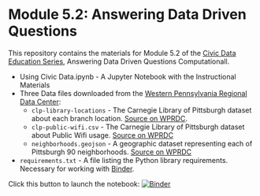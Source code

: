 # Module 5.2: Answering Data Driven Questions

This repository contains the materials for Module 5.2 of the [Civic Data Education Series](https://civic-switchboard.gitbook.io/education-series/segment-5-using-community-data/module-5.2-answering-data-driven-questions-computationally), Answering Data Driven Questions Computationall.

- Using Civic Data.ipynb - A Jupyter Notebook with the Instructional Materials
- Three Data files downloaded from the [Western Pennsylvania Regional Data Center](http://wprdc.org):
  - `clp-library-locations` - The Carnegie Library of Pittsburgh dataset about each branch location. [Source on WPRDC](https://data.wprdc.org/dataset/libraries).
  - `clp-public-wifi.csv` - The Carnegie Library of Pittsburgh dataset about Public Wifi usage. [Source on WPRDC](https://data.wprdc.org/dataset/clp-public-wifi)
  - `neighborhoods.geojson` - A geographic dataset representing each of Pittsburgh 90 neighborhoods. [Source on WPRDC](https://data.wprdc.org/dataset/neighborhoods2)
- `requirements.txt` - A file listing the Python library requirements. Necessary for working with [Binder](https://mybinder.org).

Click this button to launch the notebook: [![Binder](https://mybinder.org/badge_logo.svg)](https://mybinder.org/v2/gh/mcburton/civic-data-deep-dive/HEAD?labpath=Using%20Civic%20Data.ipynb)

